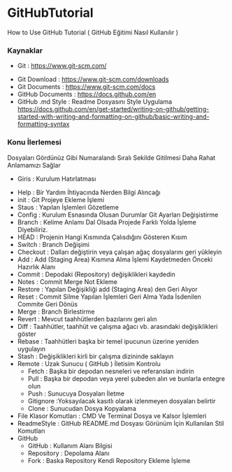 # GitHubTutorial
How to Use GitHub Tutorial ( GitHub Eğitimi Nasıl Kullanılır )

### Kaynaklar 
- Git : https://www.git-scm.com/
* Git Download : https://www.git-scm.com/downloads 
* Git Documents : https://www.git-scm.com/docs 
* GitHub Documents : https://docs.github.com/en 
* GitHub .md Style : Readme Dosyasını Style Uygulama
 https://docs.github.com/en/get-started/writing-on-github/getting-started-with-writing-and-formatting-on-github/basic-writing-and-formatting-syntax

### Konu İlerlemesi
Dosyaları Gördünüz Gibi Numaralandı Sıralı Sekilde Gitilmesi Daha Rahat Anlamamızı Sağlar

- Giris : Kurulum Hatırlatması
* Help : Bir Yardım İhtiyacında Nerden Bilgi Alıncağı
* init : Git Projeye Ekleme İşlemi
* Staus : Yapılan İşlemleri Gözetleme
* Config : Kurulum Esnasında Olusan Durumlar Git Ayarları Değişistirme
* Branch : Kelime Anlamı Dal Olsada Projede Farklı Yolda İşleme Diyebiliriz.
* HEAD : Projenin Hangi Kısmında Çalısdığını Gösteren Kısım
* Switch : Branch Değişimi
* Checkout : Dalları değiştirin veya çalışan ağaç dosyalarını geri yükleyin
* Add : Add (Staging Area) Kısmına Alma İşlemi Kaydetmeden Önceki Hazırlık Alanı
* Commit : Depodaki (Repository) değişiklikleri kaydedin 
* Notes : Commit Merge Not Ekleme
* Restore : Yapılan Değişikliği add (Staging Area) den Geri Alıyor
* Reset : Commit Silme Yapılan İşlemleri Geri Alma Yada İsdenilen Commite Geri Dönüs
* Merge : Branch Birlestirme
* Revert : Mevcut taahhütlerden bazılarını geri alın
* Diff : Taahhütler, taahhüt ve çalışma ağacı vb. arasındaki değişiklikleri göster
* Rebase : Taahhütleri başka bir temel ipucunun üzerine yeniden uygulayın
* Stash : Değişiklikleri kirli bir çalışma dizininde saklayın
* Remote : Uzak Sunucu ( GitHub ) İletisim Kontrolu
	- Fetch : Başka bir depodan nesneleri ve referansları indirin
	+ Pull : Başka bir depodan veya yerel şubeden alın ve bunlarla entegre olun
	+ Push : Sunucuya Dosyaları İletme
	+ Gitignore :Yoksayılacak kasıtlı olarak izlenmeyen dosyaları belirtir
	+ Clone : Sunucudan Dosya Kopyalama
* File Klasor Komutları : CMD Ve Terminal Dosya ve Kalsor İşlemleri
* ReadmeStyle : GitHub README.md Dosyası Görünüm İçin Kullanılan Stil Komutları
* GitHub 
	- GitHub : Kullanım Alanı Bilgisi
	* Repository : Depolama Alanı
	* Fork : Baska Repository Kendi Repository Ekleme İşleme